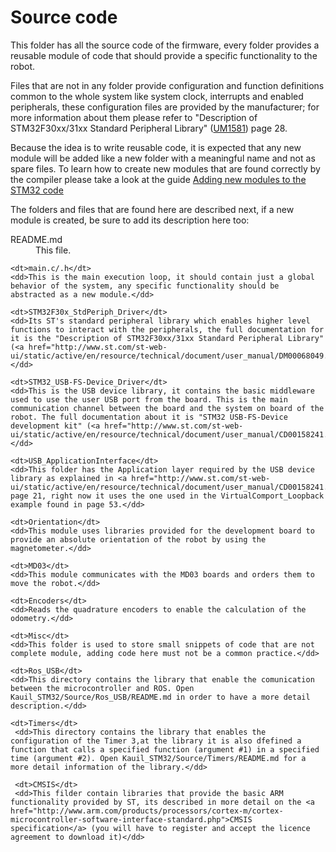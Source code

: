 Source code
==========

This folder has all the source code of the firmware, every folder provides a reusable module of code that should provide a specific functionality to the robot.

Files that are not in any folder provide configuration and function definitions common to the whole system like system clock, interrupts and enabled peripherals, these configuration files are provided by the manufacturer; for more information about them please refer to "Description of STM32F30xx/31xx Standard Peripheral Library" ([UM1581](http://www.st.com/st-web-ui/static/active/en/resource/technical/document/user_manual/DM00068049.pdf)) page 28.

Because the idea is to write reusable code, it is expected that any new module will be added like a new folder with a meaningful name and not as spare files. To learn how to create new modules that are found correctly by the compiler please take a look at the guide [Adding new modules to the STM32 code](https://github.com/Robots-de-Rescate/wiki_general/wiki/Adding-new-modules-to-the-STM32-code)

The folders and files that are found here are described next, if a new module is created, be sure to add its description here too:

<dl>
	<dt>README.md</dt>
	<dd>This file.</dd>
	
	<dt>main.c/.h</dt>
	<dd>This is the main execution loop, it should contain just a global behavior of the system, any specific functionality should be abstracted as a new module.</dd>
	
	<dt>STM32F30x_StdPeriph_Driver</dt>
	<dd>Its ST's standard peripheral library which enables higher level functions to interact with the peripherals, the full documentation for it is the "Description of STM32F30xx/31xx Standard Peripheral Library" (<a href="http://www.st.com/st-web-ui/static/active/en/resource/technical/document/user_manual/DM00068049.pdf">UM1581</a>).</dd>
	
	<dt>STM32_USB-FS-Device_Driver</dt>
	<dd>This is the USB device library, it contains the basic middleware used to use the user USB port from the board. This is the main communication channel between the board and the system on board of the robot. The full documentation about it is "STM32 USB-FS-Device development kit" (<a href="http://www.st.com/st-web-ui/static/active/en/resource/technical/document/user_manual/CD00158241.pdf">UM0424</a>). </dd>
	
	<dt>USB_ApplicationInterface</dt>
	<dd>This folder has the Application layer required by the USB device library as explained in <a href="http://www.st.com/st-web-ui/static/active/en/resource/technical/document/user_manual/CD00158241.pdf">UM0424</a> page 21, right now it uses the one used in the VirtualComport_Loopback example found in page 53.</dd>
	
	<dt>Orientation</dt>
	<dd>This module uses libraries provided for the development board to provide an absolute orientation of the robot by using the magnetometer.</dd>
	
	<dt>MD03</dt>
	<dd>This module communicates with the MD03 boards and orders them to move the robot.</dd>
	
	<dt>Encoders</dt>
	<dd>Reads the quadrature encoders to enable the calculation of the odometry.</dd>
	
	<dt>Misc</dt>
	<dd>This folder is used to store small snippets of code that are not complete module, adding code here must not be a common practice.</dd>
	
	<dt>Ros_USB</dt>
	<dd>This directory contains the library that enable the comunication between the microcontroller and ROS. Open Kauil_STM32/Source/Ros_USB/README.md in order to have a more detail description.</dd>
	
	<dt>Timers</dt>       
 	 <dd>This directory contains the library that enables the configuration of the Timer 3,at the library it is also dfefined a function that calls a specified function (argument #1) in a specified time (argument #2). Open Kauil_STM32/Source/Timers/README.md for a more detail information of the library.</dd>
 	 
 	 <dt>CMSIS</dt>       
 	 <dd>This filder contain libraries that provide the basic ARM functionality provided by ST, its described in more detail on the <a href="http://www.arm.com/products/processors/cortex-m/cortex-microcontroller-software-interface-standard.php">CMSIS specification</a> (you will have to register and accept the licence agreement to download it)</dd>


</dl>

